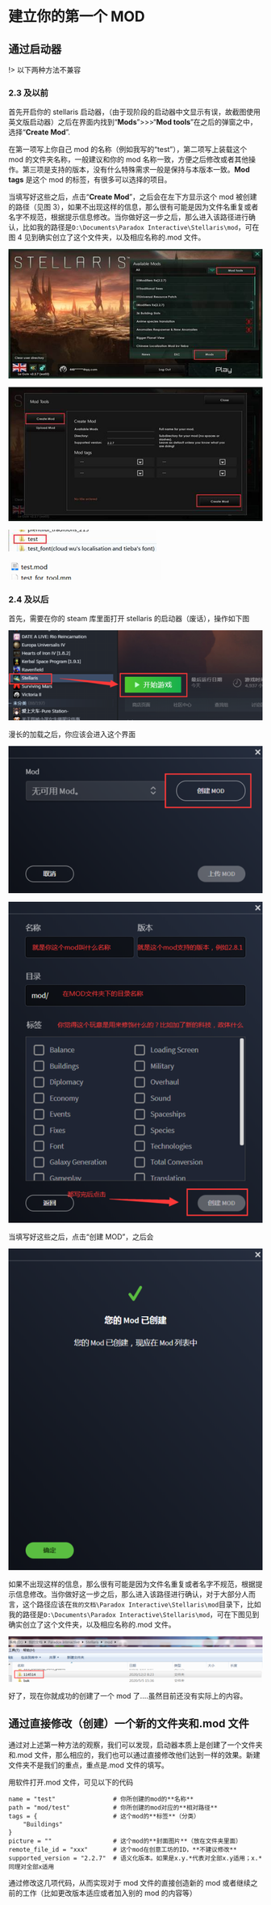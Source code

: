 # 建立你的第一个 MOD

## 通过启动器

!> 以下两种方法不兼容

### 2.3 及以前

首先开启你的 stellaris 启动器，（由于现阶段的启动器中文显示有误，故截图使用英文版启动器）之后在界面内找到“**Mods**”>>>“**Mod tools**”在之后的弹窗之中，选择“**Create Mod**”.

在第一项写上你自己 mod 的名称（例如我写的“test”），第二项写上装载这个 mod 的文件夹名称，一般建议和你的 mod 名称一致，方便之后修改或者其他操作。第三项是支持的版本，没有什么特殊需求一般是保持与本版本一致。**Mod tags** 是这个 mod 的标签，有很多可以选择的项目。

当填写好这些之后，点击“**Create Mod**”，之后会在左下方显示这个 mod 被创建的路径（见图 3），如果不出现这样的信息，那么很有可能是因为文件名重复或者名字不规范，根据提示信息修改。当你做好这一步之后，那么进入该路径进行确认，比如我的路径是`D:\Documents\Paradox Interactive\Stellaris\mod`，可在图 4 见到确实创立了这个文件夹，以及相应名称的.mod 文件。

![QQ图片20190510122353](your_first_mod.assets/your_first_mod.0.jpg)

![QQ图片20190510122350](your_first_mod.assets/your_first_mod.1.jpg)

![img](your_first_mod.assets/your_first_mod.2.jpg)

![img](your_first_mod.assets/your_first_mod.3.jpg)

### 2.4 及以后

首先，需要在你的 steam 库里面打开 stellaris 的启动器（废话），操作如下图

![img](your_first_mod.assets/your_first_mod.4.jpg)

漫长的加载之后，你应该会进入这个界面

![img](your_first_mod.assets/your_first_mod.5.jpg)

![img](your_first_mod.assets/your_first_mod.6.jpg)

当填写好这些之后，点击“创建 MOD”，之后会

![img](your_first_mod.assets/your_first_mod.7.jpg)

如果不出现这样的信息，那么很有可能是因为文件名重复或者名字不规范，根据提示信息修改。当你做好这一步之后，那么进入该路径进行确认，对于大部分人而言，这个路径应该在`我的文档\Paradox Interactive\Stellaris\mod`目录下，比如我的路径是`D:\Documents\Paradox Interactive\Stellaris\mod`，可在下图见到确实创立了这个文件夹，以及相应名称的.mod 文件。

![img](your_first_mod.assets/your_first_mod.8.jpg)

好了，现在你就成功的创建了一个 mod 了....虽然目前还没有实际上的内容。

## 通过直接修改（创建）一个新的文件夹和.mod 文件

通过对上述第一种方法的观察，我们可以发现，启动器本质上是创建了一个文件夹和.mod 文件，那么相应的，我们也可以通过直接修改他们达到一样的效果。新建文件夹不是我们的重点，重点是.mod 文件的填写。

用软件打开.mod 文件，可见以下的代码

```pdx
name = "test"                # 你所创建的mod的**名称**
path = "mod/test"            # 你所创建的mod对应的**相对路径**
tags = {                     # 这个mod的**标签**（分类）
    "Buildings"
}
picture = ""                 # 这个mod的**封面图片**（放在文件夹里面）
remote_file_id = "xxx"       # 这个mod在创意工坊的ID，**不建议修改**
supported_version = "2.2.7"  # 语义化版本。如果是x.y.*代表对全部x.y适用；x.*同理对全部x适用
```

通过修改这几项代码，从而实现对于 mod 文件的直接创造新的 mod 或者继续之前的工作（比如更改版本适应或者加入别的 mod 的内容等）
